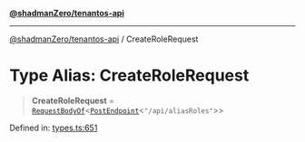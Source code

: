 [**@shadmanZero/tenantos-api**](../README.md)

***

[@shadmanZero/tenantos-api](../globals.md) / CreateRoleRequest

# Type Alias: CreateRoleRequest

> **CreateRoleRequest** = [`RequestBodyOf`](RequestBodyOf.md)\<[`PostEndpoint`](PostEndpoint.md)\<`"/api/aliasRoles"`\>\>

Defined in: [types.ts:651](https://github.com/shadmanZero/tenantos-api/blob/1519ecac4035082956b06ca1cf266b8ad4cc7904/src/types.ts#L651)

